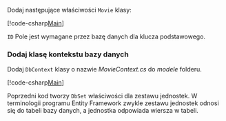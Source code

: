 Dodaj następujące właściwości `Movie` klasy:

[!code-csharp[Main](../../tutorials/razor-pages/razor-pages-start/sample/RazorPagesMovie/Models/MovieNoEF.cs?name=snippet_MovieNoEF)]

`ID` Pole jest wymagane przez bazę danych dla klucza podstawowego.

<a name="dc"></a>
### <a name="add-a-database-context-class"></a>Dodaj klasę kontekstu bazy danych

Dodaj `DbContext` klasy o nazwie *MovieContext.cs* do *modele* folderu.

[!code-csharp[Main](../../tutorials/razor-pages/razor-pages-start/snapshot_sample/RazorPagesMovie/Models/MovieContext.cs?range=5-13)]

Poprzedni kod tworzy `DbSet` właściwości dla zestawu jednostek. W terminologii programu Entity Framework zwykle zestawu jednostek odnosi się do tabeli bazy danych, a jednostka odpowiada wiersza w tabeli.
